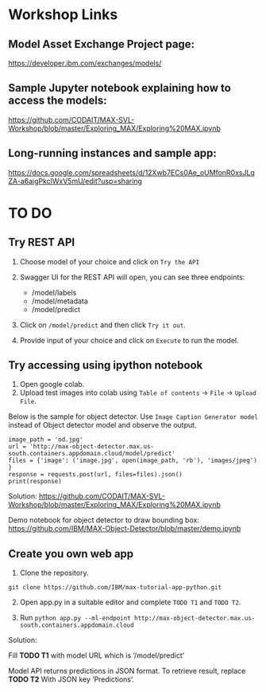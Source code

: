# Workshop Links

## Model Asset Exchange Project page: 

https://developer.ibm.com/exchanges/models/

## Sample Jupyter notebook explaining how to access the models: 

https://github.com/CODAIT/MAX-SVL-Workshop/blob/master/Exploring_MAX/Exploring%20MAX.ipynb

## Long-running instances and sample app: 

https://docs.google.com/spreadsheets/d/12Xwb7ECs0Ae_oUMfonR0xsJLqZA-a6aigPkclWxV5mU/edit?usp=sharing

# TO DO

## Try REST API

1. Choose model of your choice and click on `Try the API`
2. Swagger UI for the REST API will open, you can see three endpoints:
    
    * /model/labels
    * /model/metadata
    * /model/predict
    
3. Click on `/model/predict` and then click `Try it out`. 
4. Provide input of your choice and click on `Execute` to run the model.

## Try accessing using ipython notebook

1. Open google colab. 
2. Upload test images into colab using `Table of contents` -> `File` -> `Upload File`.

Below is the sample for object detector. Use `Image Caption Generator model` instead of Object detector model and observe the output.

```
image_path = 'od.jpg'
url = 'http://max-object-detector.max.us-south.containers.appdomain.cloud/model/predict'
files = {'image': ('image.jpg', open(image_path, 'rb'), 'images/jpeg') }
response = requests.post(url, files=files).json()
print(response)
```


Solution: https://github.com/CODAIT/MAX-SVL-Workshop/blob/master/Exploring_MAX/Exploring%20MAX.ipynb

Demo notebook for object detector to draw bounding box: https://github.com/IBM/MAX-Object-Detector/blob/master/demo.ipynb


## Create you own web app

1. Clone the repository.

```
git clone https://github.com/IBM/max-tutorial-app-python.git
```

2. Open app.py in a suitable editor and complete `TODO T1` and `TODO T2`.

3. Run `python app.py --ml-endpoint http://max-object-detector.max.us-south.containers.appdomain.cloud`

Solution:

Fill **TODO T1** with model URL which is ‘/model/predict’

Model API returns predictions in JSON format. To retrieve result, replace **TODO T2** With JSON key ‘Predictions’. 



